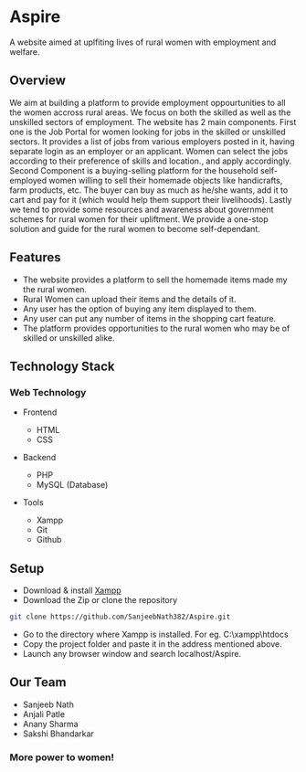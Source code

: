 # Aspire

A website aimed at uplfiting lives of rural women with employment and welfare.

## Overview
We aim at building a platform to provide employment oppourtunities to all the women accross rural areas. We focus on both the skilled as well as the unskilled sectors of employment. The website has 2 main components. First one is the Job Portal for women looking for jobs in the skilled or unskilled sectors. It provides a list of jobs from various employers posted in it, having separate login as an employer or an applicant. Women can select the jobs according to their preference of skills and location., and apply accordingly. Second Component is a buying-selling platform for the household self-employed women willing to sell their homemade objects like handicrafts, farm products, etc. The buyer can buy as much as he/she wants, add it to cart and pay for it (which would help them support their livelihoods). Lastly we tend to provide some resources and awareness about government schemes for rural women for their upliftment. We provide a one-stop solution and guide for the rural women to become self-dependant.



## Features

* The website provides a platform to sell the homemade items made my the rural women.
* Rural Women can upload their items and the details of it.
* Any user has the option of buying any item displayed to them.
* Any user can put any number of items in the shopping cart feature.
* The platform provides opportunities to the rural women who may be of skilled or unskilled alike.

## Technology Stack

### Web Technology

- Frontend
  - HTML
  - CSS
  
- Backend
  - PHP
  - MySQL (Database)

- Tools
  - Xampp
  - Git
  - Github

## Setup

- Download & install [Xampp](https://www.apachefriends.org/download.html)
- Download the Zip or clone the repository
``` bash
git clone https://github.com/SanjeebNath382/Aspire.git
```
- Go to the directory where Xampp is installed. For eg. C:\xampp\htdocs
- Copy the project folder and paste it in the address mentioned above.
- Launch any browser window and search localhost/Aspire.





## Our Team

* Sanjeeb Nath
* Anjali Patle
* Anany Sharma
* Sakshi Bhandarkar

### More power to women!
